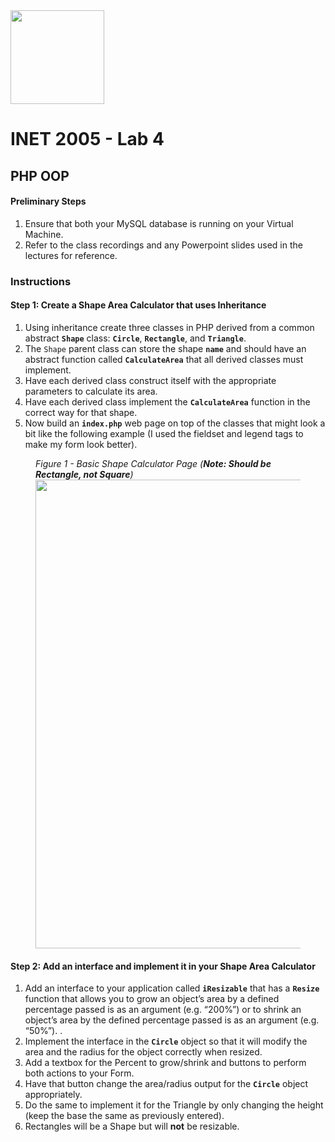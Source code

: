 <img width="150px" src="https://w0244079.github.io/nscc/nscc-jpeg.jpg" >

# INET 2005 - Lab 4

## PHP OOP

#### Preliminary Steps

1. Ensure that both your MySQL database is running on your Virtual Machine.
2. Refer to the class recordings and any Powerpoint slides used in the lectures for reference.

### Instructions

#### Step 1: Create a Shape Area Calculator that uses Inheritance
1.	Using inheritance create three classes in PHP derived from a common abstract **`Shape`** class: **`Circle`**, **`Rectangle`**, and **`Triangle`**. 
2.	The `Shape` parent class can store the shape **`name`** and should have an abstract function called **`CalculateArea`** that all derived classes must implement.
3.	Have each derived class construct itself with the appropriate parameters to calculate its area.
4.	Have each derived class implement the **`CalculateArea`** function in the correct way for that shape.
5.	Now build  an **`index.php`** web page on top of the classes that might look a bit like the following example (I used the fieldset and legend tags to make my form look better).

<figure>
  <figcaption><i>Figure 1 - Basic Shape Calculator Page (<b>Note: Should be Rectangle, not Square</b>)</i></figcaption>
  <img width="750px" src="https://w0244079.github.io/nscc/courses/inet2005/labs/lab4/fig1.png" />
</figure>

#### Step 2: Add an interface and implement it in your Shape Area Calculator

1.	Add an interface to your application called **`iResizable`** that has a **`Resize`** function that allows you to grow an object’s area by a defined percentage passed is as an argument (e.g. “200%”) or to shrink an object’s area by the defined percentage passed is as an argument (e.g. “50%”). .
2.	Implement the interface in the **`Circle`** object so that it will modify the area and the radius for the object correctly when resized.
3.	Add a textbox for the Percent to grow/shrink and buttons to perform both actions to your Form. 
4.	Have that button change the area/radius output for the **`Circle`** object appropriately.
5.	Do the same to implement it for the Triangle by only changing the height (keep the base the same as previously entered).
6.	Rectangles will be a Shape but will <b>not</b> be resizable.

